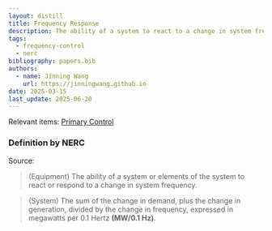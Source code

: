 ```yaml
---
layout: distill
title: Frequency Response
description: The ability of a system to react to a change in system frequency.
tags:
  - frequency-control
  - nerc
bibliography: papers.bib
authors:
  - name: Jinning Wang
    url: https://jinningwang.github.io
date: 2025-03-15
last_update: 2025-06-20
---
```


Relevant items: [Primary Control](/wiki/primary-control)

### Definition by NERC

Source: <d-cite key="nerc2024glossary"></d-cite>

> (Equipment) The ability of a system or elements of the system to react or respond to a change in system frequency.

> (System) The sum of the change in demand, plus the change in generation, divided by the change in frequency, expressed in megawatts per 0.1 Hertz **(MW/0.1 Hz)**.
